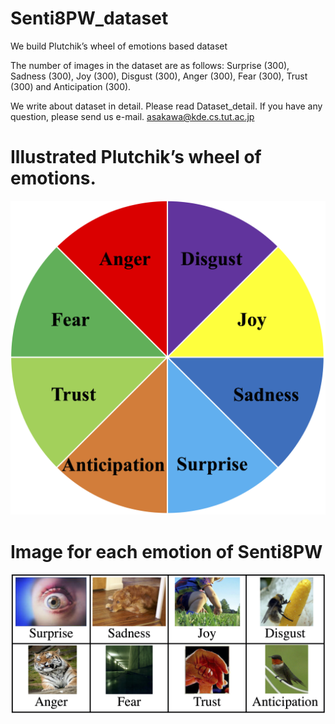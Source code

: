 # Senti8PW_dataset

We build Plutchik’s wheel of emotions based dataset

The number of images in the dataset are as follows: Surprise (300), Sadness (300), Joy (300), Disgust (300), Anger (300), Fear (300), Trust (300) and Anticipation (300). 

We write about dataset in detail.
Please read Dataset_detail.
If you have any question, please send us e-mail.
<asakawa@kde.cs.tut.ac.jp>

# Illustrated Plutchik’s wheel of emotions.
![wheel](image/wheel.jpg)

# Image for each emotion of Senti8PW
![sample](image/sample.jpg)
